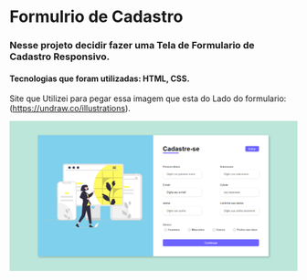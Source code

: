 # Formulrio de Cadastro


### Nesse projeto decidir fazer uma Tela de Formulario de Cadastro Responsivo.

#### Tecnologias que foram utilizadas: HTML, CSS.

Site que Utilizei para pegar essa imagem que esta do Lado do formulario: (https://undraw.co/illustrations).

![README.md](https://github.com/MatheusdeSouzaSilva70/Formulario-de-Cadastro-Responsivo/blob/main/Projet/Formulario%20de%20cadastro.png)


